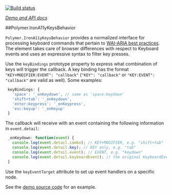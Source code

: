 
<!---

This README is automatically generated from the comments in these files:
iron-a11y-keys-behavior.html

Edit those files, and our readme bot will duplicate them over here!
Edit this file, and the bot will squash your changes :)

The bot does some handling of markdown. Please file a bug if it does the wrong
thing! https://github.com/PolymerLabs/tedium/issues

-->

[![Build status](https://travis-ci.org/PolymerElements/iron-a11y-keys-behavior.svg?branch=master)](https://travis-ci.org/PolymerElements/iron-a11y-keys-behavior)

_[Demo and API docs](https://elements.polymer-project.org/elements/iron-a11y-keys-behavior)_


##Polymer.IronA11yKeysBehavior

`Polymer.IronA11yKeysBehavior` provides a normalized interface for processing
keyboard commands that pertain to [WAI-ARIA best practices](http://www.w3.org/TR/wai-aria-practices/#kbd_general_binding).
The element takes care of browser differences with respect to Keyboard events
and uses an expressive syntax to filter key presses.

Use the `keyBindings` prototype property to express what combination of keys
will trigger the callback. A key binding has the format
`"KEY+MODIFIER:EVENT": "callback"` (`"KEY": "callback"` or
`"KEY:EVENT": "callback"` are valid as well). Some examples:

```javascript
 keyBindings: {
   'space': '_onKeydown', // same as 'space:keydown'
   'shift+tab': '_onKeydown',
   'enter:keypress': '_onKeypress',
   'esc:keyup': '_onKeyup'
 }
```

The callback will receive with an event containing the following information in `event.detail`:

```javascript
 _onKeydown: function(event) {
   console.log(event.detail.combo); // KEY+MODIFIER, e.g. "shift+tab"
   console.log(event.detail.key); // KEY only, e.g. "tab"
   console.log(event.detail.event); // EVENT, e.g. "keydown"
   console.log(event.detail.keyboardEvent); // the original KeyboardEvent
 }
```

Use the `keyEventTarget` attribute to set up event handlers on a specific
node.

See the [demo source code](https://github.com/PolymerElements/iron-a11y-keys-behavior/blob/master/demo/x-key-aware.html)
for an example.
